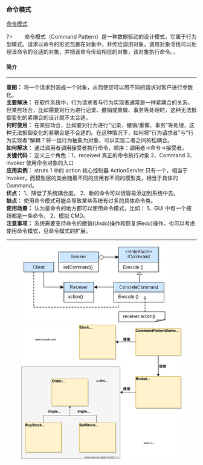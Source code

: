 ### 命令模式  <!-- {docsify-ignore-all} -->
[命令模式](https://www.runoob.com/design-pattern/command-pattern.html ':crossorgin')
  
?> &emsp;&emsp;命令模式（Command Pattern）是一种数据驱动的设计模式，它属于行为型模式。请求以命令的形式包裹在对象中，并传给调用对象。调用对象寻找可以处理该命令的合适的对象，并把该命令传给相应的对象，该对象执行命令。。

#### 简介
*****

**意图：** 将一个请求封装成一个对象，从而使您可以用不同的请求对客户进行参数化。       
**主要解决：** 在软件系统中，行为请求者与行为实现者通常是一种紧耦合的关系，但某些场合，比如需要对行为进行记录、撤销或重做、事务等处理时，这种无法抵御变化的紧耦合的设计就不太合适。     
**何时使用：** 在某些场合，比如要对行为进行"记录、撤销/重做、事务"等处理，这种无法抵御变化的紧耦合是不合适的。在这种情况下，如何将"行为请求者"与"行为实现者"解耦？将一组行为抽象为对象，可以实现二者之间的松耦合。      
**如何解决：** 通过调用者调用接受者执行命令，顺序：调用者→命令→接受者。      
**关键代码：** 定义三个角色：1、received 真正的命令执行对象 2、Command 3、invoker 使用命令对象的入口      
**应用实例：** struts 1 中的 action 核心控制器 ActionServlet 只有一个，相当于 Invoker，而模型层的类会随着不同的应用有不同的模型类，相当于具体的 Command。      
**优点：** 1、降低了系统耦合度。 2、新的命令可以很容易添加到系统中去。     
**缺点：** 使用命令模式可能会导致某些系统有过多的具体命令类。        
**使用场景：** 认为是命令的地方都可以使用命令模式，比如： 1、GUI 中每一个按钮都是一条命令。 2、模拟 CMD。        
**注意事项：** 系统需要支持命令的撤销(Undo)操作和恢复(Redo)操作，也可以考虑使用命令模式，见命令模式的扩展。       
*****

<figure class="thumbnails">
    <img src="assets/img/design/commanduml.jpg" alt="Screenshot of content" title="装饰器模式">
    <img src="assets/img/design/command.svg" alt="Screenshot of content" title="装饰器模式">
</figure>
